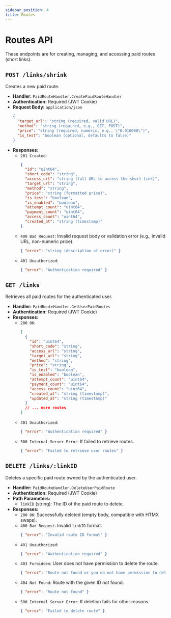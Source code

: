 ```yaml
---
sidebar_position: 4
title: Routes
---
```


# Routes API

These endpoints are for creating, managing, and accessing paid routes (short links).

## `POST /links/shrink`

Creates a new paid route.

-   **Handler:** `PaidRouteHandler.CreatePaidRouteHandler`
-   **Authentication:** Required (JWT Cookie)
-   **Request Body:** `application/json`
    ```json
    {
      "target_url": "string (required, valid URL)",
      "method": "string (required, e.g., GET, POST)",
      "price": "string (required, numeric, e.g., \"0.010000\")",
      "is_test": "boolean (optional, defaults to false)"
    }
    ```
-   **Responses:**
    -   `201 Created`:
        ```json
        {
          "id": "uint64",
          "short_code": "string",
          "access_url": "string (full URL to access the short link)",
          "target_url": "string",
          "method": "string",
          "price": "string (formatted price)",
          "is_test": "boolean",
          "is_enabled": "boolean",
          "attempt_count": "uint64",
          "payment_count": "uint64",
          "access_count": "uint64",
          "created_at": "string (timestamp)"
        }
        ```
    -   `400 Bad Request`: Invalid request body or validation error (e.g., invalid URL, non-numeric price).
        ```json
        { "error": "string (description of error)" }
        ```
    -   `401 Unauthorized`:
        ```json
        { "error": "Authentication required" }
        ```

## `GET /links`

Retrieves all paid routes for the authenticated user.

-   **Handler:** `PaidRouteHandler.GetUserPaidRoutes`
-   **Authentication:** Required (JWT Cookie)
-   **Responses:**
    -   `200 OK`:
        ```json
        [
          {
            "id": "uint64",
            "short_code": "string",
            "access_url": "string",
            "target_url": "string",
            "method": "string",
            "price": "string",
            "is_test": "boolean",
            "is_enabled": "boolean",
            "attempt_count": "uint64",
            "payment_count": "uint64",
            "access_count": "uint64",
            "created_at": "string (timestamp)",
            "updated_at": "string (timestamp)"
          }
          // ... more routes
        ]
        ```
    -   `401 Unauthorized`:
        ```json
        { "error": "Authentication required" }
        ```
    -   `500 Internal Server Error`: If failed to retrieve routes.
        ```json
        { "error": "Failed to retrieve user routes" }
        ```

## `DELETE /links/:linkID`

Deletes a specific paid route owned by the authenticated user.

-   **Handler:** `PaidRouteHandler.DeleteUserPaidRoute`
-   **Authentication:** Required (JWT Cookie)
-   **Path Parameters:**
    -   `linkID` (string): The ID of the paid route to delete.
-   **Responses:**
    -   `200 OK`: Successfully deleted (empty body, compatible with HTMX swaps).
    -   `400 Bad Request`: Invalid `linkID` format.
        ```json
        { "error": "Invalid route ID format" }
        ```
    -   `401 Unauthorized`:
        ```json
        { "error": "Authentication required" }
        ```
    -   `403 Forbidden`: User does not have permission to delete the route.
        ```json
        { "error": "Route not found or you do not have permission to delete it" }
        ```
    -   `404 Not Found`: Route with the given ID not found.
        ```json
        { "error": "Route not found" }
        ```
    -   `500 Internal Server Error`: If deletion fails for other reasons.
        ```json
        { "error": "Failed to delete route" }
        ```

<!-- ## `ANY /:shortCode`

Accesses/proxies a paid route after payment verification.
This is the public-facing endpoint for the short links.

-   **Handler:** `PaidRouteHandler.HandlePaidRoute`
-   **Authentication:** Not directly required for this endpoint itself, but payment (X402) is.
-   **Path Parameters:**
    -   `shortCode` (string): The short code of the paid route.
-   **HTTP Methods:** Matches the `method` configured for the specific `shortCode` (e.g., GET, POST).
-   **Behavior:**
    1.  Finds the route by `shortCode`.
    2.  Checks if the request method matches the route's configured method.
    3.  Performs X402 payment verification.
        -   If payment is required, returns `402 Payment Required` with L402 headers.
        -   The `Proxy402-Secret` header will be added to the upstream request if the route owner has a secret configured.
    4.  If payment is successful (or not required/already made), it proxies the request to the `target_url`.
-   **Responses:**
    -   Proxied response from the `target_url` on successful payment and proxying.
    -   `402 Payment Required`: If payment is needed. Headers will contain L402 challenge.
    -   `404 Not Found`: If `shortCode` does not exist or route is disabled.
        ```json
        { "error": "Route not found or is disabled." }
        ```
    -   `405 Method Not Allowed`: If request method does not match the route's configured method.
        ```json
        { "error": "Method [METHOD] not allowed for this route. Allowed: [ALLOWED_METHOD]" }
        ```
    -   `500 Internal Server Error`: For issues like route configuration errors, failure to save purchase records, or proxy setup failures.
    -   `502 Bad Gateway`: If the reverse proxy encounters an error contacting the target server. -->
